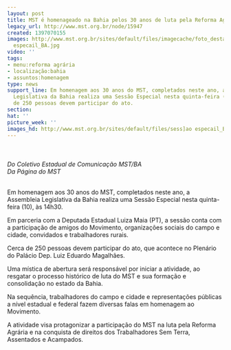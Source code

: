 ```yaml
---
layout: post
title: MST é homenageado na Bahia pelos 30 anos de luta pela Reforma Agrária
legacy_url: http://www.mst.org.br/node/15947
created: 1397070155
images: http://www.mst.org.br/sites/default/files/imagecache/foto_destaque/sess]ao
  especail_BA.jpg
video: ''
tags:
- menu:reforma agrária
- localização:bahia
- assuntos:homenagem
type: news
support_line: Em homenagem aos 30 anos do MST, completados neste ano, a Assembleia
  Legislativa da Bahia realiza uma Sessão Especial nesta quinta-feira (10), às 14h30.&nbsp;Cerca
  de 250 pessoas devem participar do ato.
section: 
hat: ''
picture_week: ''
images_hd: http://www.mst.org.br/sites/default/files/sess]ao especail_BA.jpg
---
```

<p class="MsoNormal"><span>&nbsp;<img style="margin: 10px;" src="http://www.mst.org.br/sites/default/files/sess%5Dao%20especail_BA_1.jpg" alt=""></span></p><p class="MsoNormal"><em><span>Do Coletivo Estadual de Comunicação MST/BA<br>Da Página do MST</span></em><span>&nbsp;</span></p><p class="MsoNormal"><span><br>Em homenagem aos 30 anos do MST, completados neste ano, a Assembleia Legislativa da Bahia realiza uma Sessão Especial nesta quinta-feira (10), às 14h30.</span></p><p class="MsoNormal"><span>Em parceria com a Deputada Estadual Luiza Maia (PT), a sessão conta com a participação de amigos do Movimento, organizações sociais do campo e cidade, convidados e trabalhadores rurais.</span></p><p class="MsoNormal"><span>Cerca de 250 pessoas devem participar do ato, que acontece no Plenário do Palácio Dep. Luiz Eduardo Magalhães.</span></p><p class="MsoNormal">Uma mística de abertura será responsável por iniciar a atividade, ao resgatar o processo histórico de luta do MST e sua formação e consolidação no estado da Bahia.</p><p class="MsoNormal"><span>Na sequência, trabalhadores do campo e cidade e representações públicas a nível estadual e federal fazem diversas falas em homenagem ao Movimento.</span></p><p><span>A atividade visa protagonizar a participação do MST na luta pela Reforma Agrária e na conquista de direitos dos Trabalhadores Sem Terra, Assentados e Acampados.</span></p><p class="MsoNormal">&nbsp;</p><p class="MsoNormal"><span>&nbsp;</span></p>
